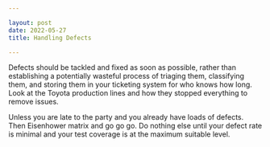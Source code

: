 ```yaml
---

layout: post
date: 2022-05-27
title: Handling Defects

---
```


Defects should be tackled and fixed as soon as possible, rather than establishing a potentially wasteful process of triaging them, classifying them, and storing them in your ticketing system for who knows how long. Look at the Toyota production lines and how they stopped everything to remove issues.

Unless you are late to the party and you already have loads of defects. Then Eisenhower matrix and go go go. Do nothing else until your defect rate is minimal and your test coverage is at the maximum suitable level.